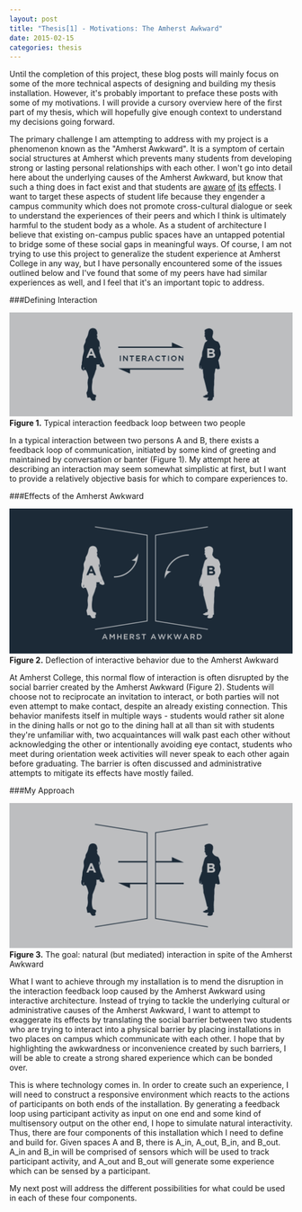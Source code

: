 ```yaml
---
layout: post
title: "Thesis[1] - Motivations: The Amherst Awkward"
date: 2015-02-15
categories: thesis
---
```


Until the completion of this project, these blog posts will mainly focus on some of the more technical aspects of designing and building my thesis installation. However, it's probably important to preface these posts with some of my motivations. I will provide a cursory overview here of the first part of my thesis, which will hopefully give enough context to understand my decisions going forward.

The primary challenge I am attempting to address with my project is a phenomenon known as the "Amherst Awkward". It is a symptom of certain social structures at Amherst which prevents many students from developing strong or lasting personal relationships with each other. I won't go into detail here about the underlying causes of the Amherst Awkward, but know that such a thing does in fact exist and that students are [aware][1] [of][2] [its][3] [effects][4]. I want to target these aspects of student life because they engender a campus community which does not promote cross-cultural dialogue or seek to  understand the experiences of their peers and which I think is ultimately harmful to the student body as a whole. As a student of architecture I believe that existing on-campus public spaces have an untapped potential to bridge some of these social gaps in meaningful ways. Of course, I am not trying to use this project to generalize the student experience at Amherst College in any way, but I have personally encountered some of the issues outlined below and I've found that some of my peers have had similar experiences as well, and I feel that it's an important topic to address.

###Defining Interaction

![Regular interaction][fig1]
**Figure 1.** Typical interaction feedback loop between two people

In a typical interaction between two persons A and B, there exists a feedback loop of communication, initiated by some kind of greeting and maintained by conversation or banter (Figure 1). My attempt here at describing an interaction may seem somewhat simplistic at first, but I want to provide a relatively objective basis for which to compare experiences to.

###Effects of the Amherst Awkward

![The Amherst Awkward][fig2]
**Figure 2.** Deflection of interactive behavior due to the Amherst Awkward

At Amherst College, this normal flow of interaction is often disrupted by the social barrier created by the Amherst Awkward (Figure 2). Students will choose not to reciprocate an invitation to interact, or both parties will not even attempt to make contact, despite an already existing connection. This behavior manifests itself in multiple ways - students would rather sit alone in the dining halls or not go to the dining hall at all than sit with students they're unfamiliar with, two acquaintances will walk past each other without acknowledging the other or intentionally avoiding eye contact, students who meet during orientation week activities will never speak to each other again before graduating. The barrier is often discussed and administrative attempts to mitigate its effects have mostly failed.

###My Approach

![Mediated interaction][fig3]
**Figure 3.** The goal: natural (but mediated) interaction in spite of the Amherst Awkward

What I want to achieve through my installation is to mend the disruption in the interaction feedback loop caused by the Amherst Awkward using interactive architecture. Instead of trying to tackle the underlying cultural or administrative causes of the Amherst Awkward, I want to attempt to exaggerate its effects by translating the social barrier between two students who are trying to interact into a physical barrier by placing installations in two places on campus which communicate with each other. I hope that by highlighting the awkwardness or inconvenience created by such barriers, I will be able to create a strong shared experience which can be bonded over.

This is where technology comes in. In order to create such an experience, I will need to construct a responsive environment which reacts to the actions of participants on both ends of the installation. By generating a feedback loop using participant activity as input on one end and some kind of multisensory output on the other end, I hope to simulate natural interactivity. Thus, there are four components of this installation which I need to define and build for. Given spaces A and B, there is A_in, A_out, B_in, and B_out. A_in and B_in will be comprised of sensors which will be used to track participant activity, and A_out and B_out will generate some experience which can be sensed by a participant.

My next post will address the different possibilities for what could be used in each of these four components.

[1]: http://acvoice.com/2013/10/22/dear-person-i-see-in-val-and-awkwardly-say-hi-to/
[2]: http://amherststudent.amherst.edu/?q=article/2012/10/24/letter-editor-regarding-amherst-awkward
[3]: http://acvoice.com/2013/11/14/talk-to-me/
[4]: https://www.amherst.edu/aboutamherst/magazine/issues/2014-summer/college-row/you-look-familiar
[fig1]: /img/thesis/regular-interaction.png
[fig2]: /img/thesis/amherst-awkward.png
[fig3]: /img/thesis/mediated-interaction.png